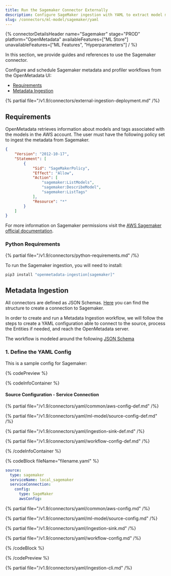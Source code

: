 ```yaml
---
title: Run the Sagemaker Connector Externally
description: Configure SageMaker ingestion with YAML to extract model metadata, metrics, and lineage from ML pipelines.
slug: /connectors/ml-model/sagemaker/yaml
---
```


{% connectorDetailsHeader
name="Sagemaker"
stage="PROD"
platform="OpenMetadata"
availableFeatures=["ML Store"]
unavailableFeatures=["ML Features", "Hyperparameters"]
/ %}

In this section, we provide guides and references to use the Sagemaker connector.

Configure and schedule Sagemaker metadata and profiler workflows from the OpenMetadata UI:

- [Requirements](#requirements)
- [Metadata Ingestion](#metadata-ingestion)

{% partial file="/v1.9/connectors/external-ingestion-deployment.md" /%}

## Requirements

OpenMetadata retrieves information about models and tags associated with the models in the AWS account.
The user must have the following policy set to ingest the metadata from Sagemaker.

```json
{
    "Version": "2012-10-17",
    "Statement": [
        {
            "Sid": "SageMakerPolicy",
            "Effect": "Allow",
            "Action": [
                "sagemaker:ListModels",
                "sagemaker:DescribeModel",
                "sagemaker:ListTags"
            ],
            "Resource": "*"
        }
    ]
}
```

For more information on Sagemaker permissions visit the [AWS Sagemaker official documentation](https://docs.aws.amazon.com/sagemaker/latest/dg/api-permissions-reference.html).

### Python Requirements

{% partial file="/v1.9/connectors/python-requirements.md" /%}

To run the Sagemaker ingestion, you will need to install:

```bash
pip3 install "openmetadata-ingestion[sagemaker]"
```

## Metadata Ingestion

All connectors are defined as JSON Schemas.
[Here](https://github.com/open-metadata/OpenMetadata/blob/main/openmetadata-spec/src/main/resources/json/schema/entity/services/connections/mlmodel/sageMakerConnection.json )
you can find the structure to create a connection to Sagemaker.

In order to create and run a Metadata Ingestion workflow, we will follow
the steps to create a YAML configuration able to connect to the source,
process the Entities if needed, and reach the OpenMetadata server.

The workflow is modeled around the following
[JSON Schema](https://github.com/open-metadata/OpenMetadata/blob/main/openmetadata-spec/src/main/resources/json/schema/metadataIngestion/mlmodelServiceMetadataPipeline.json)

### 1. Define the YAML Config

This is a sample config for Sagemaker:

{% codePreview %}

{% codeInfoContainer %}

#### Source Configuration - Service Connection

{% partial file="/v1.9/connectors/yaml/common/aws-config-def.md" /%}

{% partial file="/v1.9/connectors/yaml/ml-model/source-config-def.md" /%}

{% partial file="/v1.9/connectors/yaml/ingestion-sink-def.md" /%}

{% partial file="/v1.9/connectors/yaml/workflow-config-def.md" /%}

{% /codeInfoContainer %}

{% codeBlock fileName="filename.yaml" %}


```yaml {% isCodeBlock=true %}
source:
  type: sagemaker
  serviceName: local_sagemaker
  serviceConnection:
    config:
      type: SageMaker
      awsConfig:
```

{% partial file="/v1.9/connectors/yaml/common/aws-config.md" /%}

{% partial file="/v1.9/connectors/yaml/ml-model/source-config.md" /%}

{% partial file="/v1.9/connectors/yaml/ingestion-sink.md" /%}

{% partial file="/v1.9/connectors/yaml/workflow-config.md" /%}

{% /codeBlock %}

{% /codePreview %}

{% partial file="/v1.9/connectors/yaml/ingestion-cli.md" /%}

